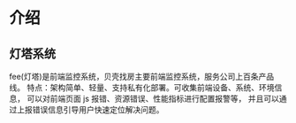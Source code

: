 # 介绍

## 灯塔系统

fee(灯塔)是前端监控系统，贝壳找房主要前端监控系统，服务公司上百条产品线。
特点：架构简单、轻量、支持私有化部署。可收集前端设备、系统、环境信息，
可以对前端页面 js 报错、资源错误、性能指标进行配置报警等，
并且可以通过上报错误信息引导用户快速定位解决问题。
